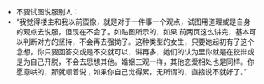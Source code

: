 - 不要试图说服别人：
- “我觉得楼主和我以前蛮像，就是对于一件事一个观点，试图用道理或是自身的观点去说服，但现在不会了。如贴图所示的，如果 前两页这么讲完，基本可以判断对方的坚持，不会再去强拗了。这种类型的女生，只要她起初有了这个念想，你只要回答交或是不交就可以，讲再多，她们的认为里你就是在狡辩或是为自己开脱，不会去思想其他。婚姻三观一样，其他恋爱相处也是同样。你愿意哄的，那就顺着说；如果你自己觉得累，无所谓的，直接说不就好了。”